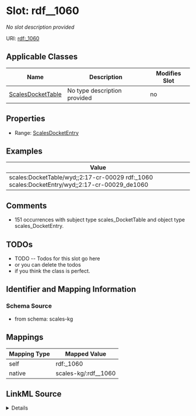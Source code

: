 

# Slot: rdf__1060


_No slot description provided_





URI: [rdf:_1060](http://www.w3.org/1999/02/22-rdf-syntax-ns#_1060)



<!-- no inheritance hierarchy -->





## Applicable Classes

| Name | Description | Modifies Slot |
| --- | --- | --- |
| [ScalesDocketTable](../classes/ScalesDocketTable.md) | No type description provided |  no  |







## Properties

* Range: [ScalesDocketEntry](../classes/ScalesDocketEntry.md)






## Examples

| Value |
| --- |
| scales:DocketTable/wyd;;2:17-cr-00029 rdf:_1060 scales:DocketEntry/wyd;;2:17-cr-00029_de1060 |

## Comments

* 151 occurrences with subject type scales_DocketTable and object type scales_DocketEntry.

## TODOs

* TODO -- Todos for this slot go here
* or you can delete the todos
* if you think the class is perfect.

## Identifier and Mapping Information







### Schema Source


* from schema: scales-kg




## Mappings

| Mapping Type | Mapped Value |
| ---  | ---  |
| self | rdf:_1060 |
| native | scales-kg/:rdf__1060 |




## LinkML Source

<details>
```yaml
name: rdf__1060
description: No slot description provided
todos:
- TODO -- Todos for this slot go here
- or you can delete the todos
- if you think the class is perfect.
comments:
- 151 occurrences with subject type scales_DocketTable and object type scales_DocketEntry.
examples:
- value: scales:DocketTable/wyd;;2:17-cr-00029 rdf:_1060 scales:DocketEntry/wyd;;2:17-cr-00029_de1060
from_schema: scales-kg
rank: 1000
slot_uri: rdf:_1060
alias: rdf__1060
domain_of:
- scales_DocketTable
range: scales_DocketEntry

```
</details>